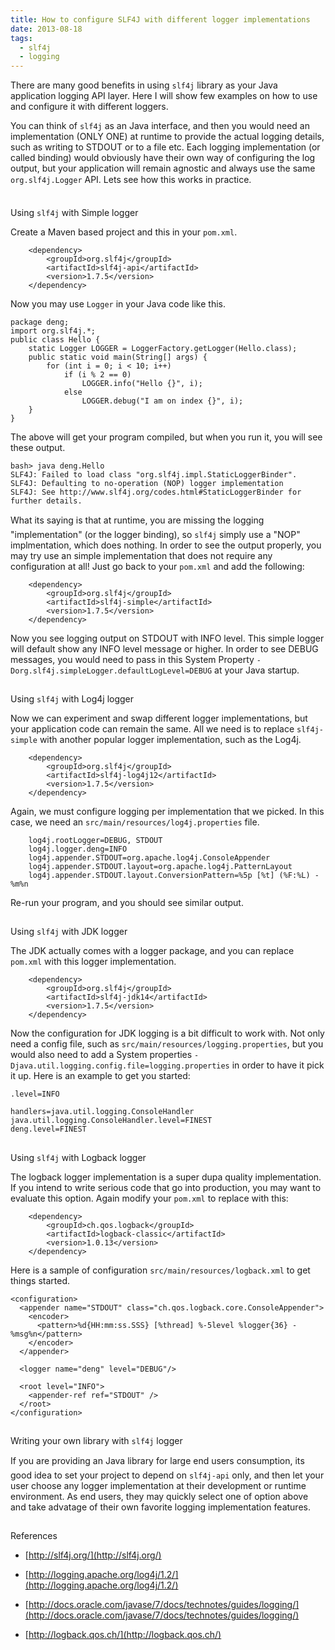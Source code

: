 ```yaml
---
title: How to configure SLF4J with different logger implementations
date: 2013-08-18
tags:
  - slf4j
  - logging
---
```


There are many good benefits in using `slf4j` library as your Java
application logging API layer. Here I will show few examples on how
to use and configure it with different loggers.

You can think of `slf4j` as an Java interface, and then you would
need an implementation (ONLY ONE) at runtime to provide the actual
logging details, such as writing to STDOUT or to a file etc. Each
logging implementation (or called binding) would obviously have their
own way of configuring the log output, but your application will remain
agnostic and always use the same `org.slf4j.Logger` API. Lets see how
this works in practice.

## 
Using `slf4j` with Simple logger

Create a Maven based project and this in your `pom.xml`.

        <dependency>
            <groupId>org.slf4j</groupId>
            <artifactId>slf4j-api</artifactId>
            <version>1.7.5</version>
        </dependency>

Now you may use `Logger` in your Java code like this.

    package deng;
    import org.slf4j.*;
    public class Hello {
        static Logger LOGGER = LoggerFactory.getLogger(Hello.class);
        public static void main(String[] args) {
            for (int i = 0; i < 10; i++)
                if (i % 2 == 0)
                    LOGGER.info("Hello {}", i);
                else
                    LOGGER.debug("I am on index {}", i);
        }
    }

The above will get your program compiled, but when you run it, you will see these output.

    bash> java deng.Hello
    SLF4J: Failed to load class "org.slf4j.impl.StaticLoggerBinder".
    SLF4J: Defaulting to no-operation (NOP) logger implementation
    SLF4J: See http://www.slf4j.org/codes.html#StaticLoggerBinder for further details.

What its saying is that at runtime, you are missing the logging "implementation" (or the
logger binding), so `slf4j` simply use a "NOP" implmentation, which does nothing. In order
to see the output properly, you may try use an simple implementation that does not require
any configuration at all! Just go back to your `pom.xml` and add the following:

        <dependency>
            <groupId>org.slf4j</groupId>
            <artifactId>slf4j-simple</artifactId>
            <version>1.7.5</version>
        </dependency>

Now you see logging output on STDOUT with INFO level. This simple logger will default
show any INFO level message or higher. In order to see DEBUG messages, you would
need to pass in this System Property `-Dorg.slf4j.simpleLogger.defaultLogLevel=DEBUG`
at your Java startup.

## 
Using `slf4j` with Log4j logger

Now we can experiment and swap different logger implementations, but your application code
can remain the same. All we need is to replace `slf4j-simple` with another popular logger
implementation, such as the Log4j.

        <dependency>
            <groupId>org.slf4j</groupId>
            <artifactId>slf4j-log4j12</artifactId>
            <version>1.7.5</version>
        </dependency>

Again, we must configure logging per implementation that we picked.
In this case, we need an `src/main/resources/log4j.properties` file.

        log4j.rootLogger=DEBUG, STDOUT
        log4j.logger.deng=INFO
        log4j.appender.STDOUT=org.apache.log4j.ConsoleAppender
        log4j.appender.STDOUT.layout=org.apache.log4j.PatternLayout
        log4j.appender.STDOUT.layout.ConversionPattern=%5p [%t] (%F:%L) - %m%n

Re-run your program, and you should see similar output.

## 
Using `slf4j` with JDK logger

The JDK actually comes with a logger package, and you can replace `pom.xml`
with this logger implementation.

        <dependency>
            <groupId>org.slf4j</groupId>
            <artifactId>slf4j-jdk14</artifactId>
            <version>1.7.5</version>
        </dependency>

Now the configuration for JDK logging is a bit difficult to work with. Not only need a
config file, such as `src/main/resources/logging.properties`, but you would also need
to add a System properties `-Djava.util.logging.config.file=logging.properties`
in order to have it pick it up. Here is an example to get you started:

    .level=INFO

    handlers=java.util.logging.ConsoleHandler
    java.util.logging.ConsoleHandler.level=FINEST
    deng.level=FINEST

## 
Using `slf4j` with Logback logger

The logback logger implementation is a super dupa quality implementation. If you intend
to write serious code that go into production, you may want to evaluate this option. Again
modify your `pom.xml` to replace with this:

        <dependency>
            <groupId>ch.qos.logback</groupId>
            <artifactId>logback-classic</artifactId>
            <version>1.0.13</version>
        </dependency>

Here is a sample of configuration `src/main/resources/logback.xml` to get things started.

    <configuration>
      <appender name="STDOUT" class="ch.qos.logback.core.ConsoleAppender">
        <encoder>
          <pattern>%d{HH:mm:ss.SSS} [%thread] %-5level %logger{36} - %msg%n</pattern>
        </encoder>
      </appender>
    
      <logger name="deng" level="DEBUG"/>
    
      <root level="INFO">
        <appender-ref ref="STDOUT" />
      </root>
    </configuration>

## 
Writing your own library with `slf4j` logger

If you are providing an Java library for large end users consumption, its good idea to
set your project to depend on `slf4j-api` only, and then let your user choose any
logger implementation at their development or runtime environment. As end users, they
may quickly select one of option above and take advatage of their own favorite logging
implementation features.

## 
References

- [http://slf4j.org/](http://slf4j.org/)

- [http://logging.apache.org/log4j/1.2/](http://logging.apache.org/log4j/1.2/)

- [http://docs.oracle.com/javase/7/docs/technotes/guides/logging/](http://docs.oracle.com/javase/7/docs/technotes/guides/logging/)

- [http://logback.qos.ch/](http://logback.qos.ch/)